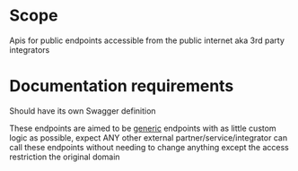 # Scope
Apis for public endpoints accessible from the public internet aka 3rd party integrators

# Documentation requirements
Should have its own Swagger definition

These endpoints are aimed to be <ins>generic</ins> endpoints with as little custom logic as possible, expect ANY other external partner/service/integrator can call these endpoints without needing to change anything except the access restriction
the original domain
